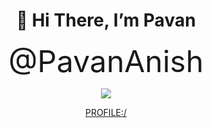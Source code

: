

</head>
<h1 align="center">👋 Hi There, I’m Pavan</h1>
 <p align="center">
        <font size="7">@PavanAnish</font>

<p align="center">
  <a href="https://skillicons.dev">
    <img src="https://skillicons.dev/icons?i=python,html,figma,c,mysql" />
  </a>
</p>
 <p align="CENTER">
 <a href="https://pavananish.github.io/Portfolio1/">PROFILE:/</a>
</p>
<!---
PavanAnish/PavanAnish is a ✨ special ✨ repository because its `README.md` (this file) appears on your GitHub profile.
You can click the Preview link to take a look at your changes.
--->  
